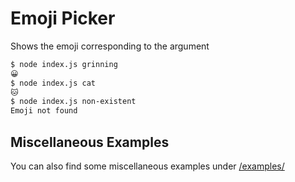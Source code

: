 # Emoji Picker

Shows the emoji corresponding to the argument

```sh
$ node index.js grinning
😀
$ node index.js cat
🐱
$ node index.js non-existent
Emoji not found
```

## Miscellaneous Examples

You can also find some miscellaneous examples under [/examples/](./examples)
